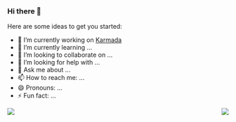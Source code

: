 ### Hi there 👋


Here are some ideas to get you started:

- 🔭 I’m currently working on [Karmada](https://github.com/karmada-io/karmada)
- 🌱 I’m currently learning ...
- 👯 I’m looking to collaborate on ...
- 🤔 I’m looking for help with ...
- 💬 Ask me about ...
- 📫 How to reach me: ...
- 😄 Pronouns: ...
- ⚡ Fun fact: ...



<img align="left" src="https://github-readme-stats.vercel.app/api?username=Zhuzhenghao&show_icons=true&theme=radical" />

<img align="right" src="https://github-readme-stats.vercel.app/api/top-langs/?username=Zhuzhenghao" />
